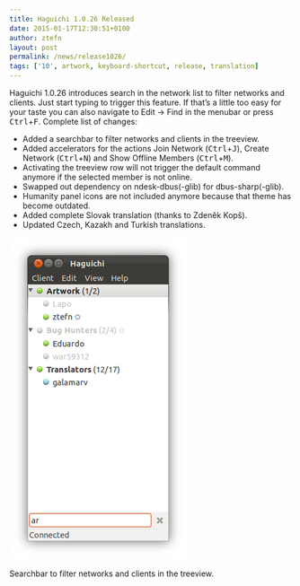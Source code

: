 ```yaml
---
title: Haguichi 1.0.26 Released
date: 2015-01-17T12:30:51+0100
author: ztefn
layout: post
permalink: /news/release1026/
tags: ['10', artwork, keyboard-shortcut, release, translation]
---
```

Haguichi 1.0.26 introduces search in the network list to filter networks and clients. Just start typing to trigger this feature. If that&#8217;s a little too easy for your taste you can also navigate to Edit → Find in the menubar or press <kbd>Ctrl</kbd>+<kbd>F</kbd>. Complete list of changes:

  * Added a searchbar to filter networks and clients in the treeview.
  * Added accelerators for the actions Join Network (<kbd>Ctrl</kbd>+<kbd>J</kbd>), Create Network (<kbd>Ctrl</kbd>+<kbd>N</kbd>) and Show Offline Members (<kbd>Ctrl</kbd>+<kbd>M</kbd>).
  * Activating the treeview row will not trigger the default command anymore if the selected member is not online.
  * Swapped out dependency on ndesk-dbus(-glib) for dbus-sharp(-glib).
  * Humanity panel icons are not included anymore because that theme has become outdated.
  * Added complete Slovak translation (thanks to Zdeněk Kopš).
  * Updated Czech, Kazakh and Turkish translations.

<div class="caption center-text">
  <img src="/resources/1026-main-window-search.png" alt="Main Window Search" width="316" height="574" />
  <p class="caption-text">Searchbar to filter networks and clients in the treeview.</p>
</div>
